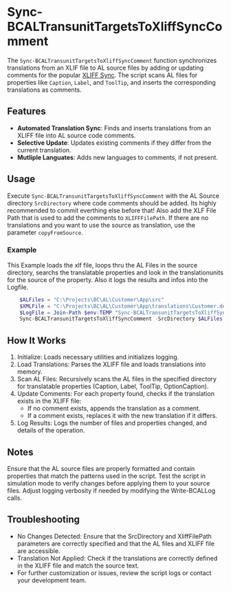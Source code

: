 # Sync-BCALTransunitTargetsToXliffSyncComment

The `Sync-BCALTransunitTargetsToXliffSyncComment` function synchronizes translations from an XLIF file to AL source files by adding or updating comments for the popular [XLIFF Sync](https://marketplace.visualstudio.com/items?itemName=rvanbekkum.xliff-sync). The script scans AL files for properties like `Caption`, `Label`, and `ToolTip`, and inserts the corresponding translations as comments.

## Features

- **Automated Translation Sync**: Finds and inserts translations from an XLIFF file into AL source code comments.
- **Selective Update**: Updates existing comments if they differ from the current translation.
- **Mutliple Languates**: Adds new languages to comments, if not present.

## Usage

Execute `Sync-BCALTransunitTargetsToXliffSyncComment` with the AL Source directory `SrcDirectory` where code comments should be added. Its highly recommended to commit everthing else before that!
Also add the XLF File Path that is used to add the comments to `XLIFFFilePath`.
If there are no translations and you want to use the source as translation, use the parameter `copyFromSource`.

### Example

This Example loads the xlf file, loops thru the AL Files in the source directory, searchs the translatable properties and look in the translationunits for the source of the property.
Also it logs the results and infos into the Logfile.

```PowerShell
    $ALFiles = "C:\Projects\BC\AL\Customer\App\src"
    $XMLFile = "C:\Projects\BC\AL\Customer\App\translations\Customer.de-DE.xlf"
    $LogFile = Join-Path $env:TEMP "Sync-BCALTransunitTargetsToXliffSyncComment.log"
    Sync-BCALTransunitTargetsToXliffSyncComment -SrcDirectory $ALFiles -XLIFFFilePath $XMLFile -LogFilePath $LogFile
```

## How It Works

1. Initialize: Loads necessary utilities and initializes logging.
2. Load Translations: Parses the XLIFF file and loads translations into memory.
3. Scan AL Files: Recursively scans the AL files in the specified directory for translatable properties (Caption, Label, ToolTip, OptionCaption).
4. Update Comments: For each property found, checks if the translation exists in the XLIFF file:
    - If no comment exists, appends the translation as a comment.
    - If a comment exists, replaces it with the new translation if it differs.
5. Log Results: Logs the number of files and properties changed, and details of the operation.

## Notes

Ensure that the AL source files are properly formatted and contain properties that match the patterns used in the script.
Test the script in simulation mode to verify changes before applying them to your source files.
Adjust logging verbosity if needed by modifying the Write-BCALLog calls.

## Troubleshooting

- No Changes Detected: Ensure that the SrcDirectory and XliffFilePath parameters are correctly specified and that the AL files and XLIFF file are accessible.
- Translation Not Applied: Check if the translations are correctly defined in the XLIFF file and match the source text.
- For further customization or issues, review the script logs or contact your development team.
